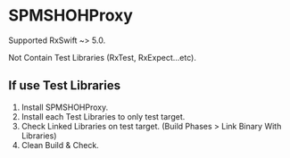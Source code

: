 # SPMSHOHProxy

Supported RxSwift ~> 5.0.

Not Contain Test Libraries (RxTest, RxExpect...etc).

## If use Test Libraries

1. Install SPMSHOHProxy.
2. Install each Test Libraries to only test target.
3. Check Linked Libraries on test target.
(Build Phases > Link Binary With Libraries)
4. Clean Build & Check.
